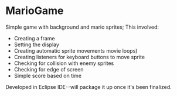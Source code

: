 # MarioGame
Simple game with background and mario sprites;
This involved:
  - Creating a frame
  - Setting the display
  - Creating automatic sprite movements movie loops)
  - Creating listeners for keyboard buttons to move sprite
  - Checking for collision with enemy sprites
  - Checking for edge of screen
  - Simple score based on time

Developed in Eclipse IDE--will package it up once it's been finalized.
